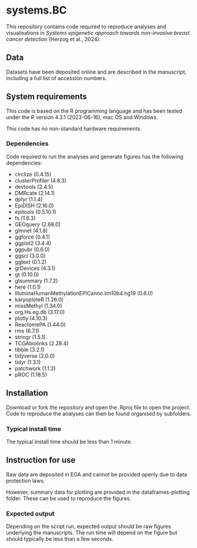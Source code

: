 # systems.BC

This repository contains code required to reproduce analyses and visualisations in *Systems epigenetic approach towards non-invasive breast cancer detection* (Herzog et al., 2024).

## Data

Datasets have been deposited online and are described in the manuscript, including a full list of accession numbers.

## System requirements

This code is based on the R programming language and has been tested under the R version 4.3.1 (2023-06-16), mac OS and Windows.

This code has no non-standard hardware requirements.

### Dependencies

Code required to run the analyses and generate figures has the following dependencies:

* circlize (0.4.15)
* clusterProfiler (4.8.3)
* devtools (2.4.5)
* DMRcate (2.14.1)
* dplyr (1.1.4)
* EpiDISH (2.16.0)
* epitools (0.5.10.1)
* fs (1.6.3)
* GEOquery (2.68.0)
* glmnet (4.1.8)
* ggforce (0.4.1)
* ggplot2 (3.4.4)
* ggpubr (0.6.0)
* ggsci (3.0.0)
* ggtext (0.1.2)
* grDevices (4.3.1)
* gt (0.10.0)
* gtsummary (1.7.2)
* here (1.0.1)
* IlluminaHumanMethylationEPICanno.ilm10b4.hg19 (0.6.0)
* karyoploteR (1.26.0)
* missMethyl (1.34.0)
* org.Hs.eg.db (3.17.0)
* plotly (4.10.3)
* ReactomePA (1.44.0)
* rms (6.7.1)
* stringr (1.5.1)
* TCGAbiolinks (2.28.4)
* tibble (3.2.1)
* tidyverse (2.0.0)
* tidyr (1.3.1)
* patchwork (1.1.3)
* pROC (1.18.5)

## Installation

Download or fork the repository and open the .Rproj file to open the project. Code to reproduce the analyses can then be found organised by subfolders. 

### Typical install time

The typical install time should be less than 1 minute.

## Instruction for use 

Raw data are deposited in EGA and cannot be provided openly due to data protection laws. 

However, summary data for plotting are provided in the dataframes-plotting folder. These can be used to reproduce the figures.

### Expected output

Depending on the script run, expected output should be raw figures underlying the manuscripts. The run time will depend on the figure but should typically be less than a few seconds.
